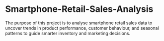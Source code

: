 # Smartphone-Retail-Sales-Analysis
The purpose of this project is to analyse smartphone retail sales data to uncover trends in product performance, customer behaviour, and seasonal patterns to guide smarter inventory and marketing decisions.
